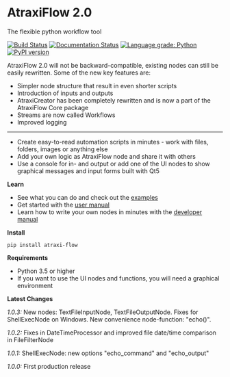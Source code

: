 # AtraxiFlow 2.0
The flexible python workflow tool

[![Build Status](https://travis-ci.org/smertiens/AtraxiFlow.svg?branch=develop)](https://travis-ci.org/smertiens/AtraxiFlow)
[![Documentation Status](https://readthedocs.org/projects/atraxiflow/badge/?version=latest)](https://atraxiflow.readthedocs.io/en/latest/?badge=latest)
[![Language grade: Python](https://img.shields.io/lgtm/grade/python/g/smertiens/AtraxiFlow.svg?logo=lgtm&logoWidth=18)](https://lgtm.com/projects/g/smertiens/AtraxiFlow/context:python)
[![PyPI version](https://badge.fury.io/py/atraxi-flow.svg)](https://badge.fury.io/py/atraxi-flow)

AtraxiFlow 2.0 will not be backward-compatible, existing nodes can still be easily rewritten. Some of the new key features
are:

* Simpler node structure  that result in even shorter scripts
* Introduction of inputs and outputs
* AtraxiCreator has been completely rewritten and is now a part of the AtraxiFlow Core package
* Streams are now called Workflows
* Improved logging

---

* Create easy-to-read automation scripts in minutes - work with files, folders, images or anything else 
* Add your own logic as AtraxiFlow node and share it with others
* Use a console for in- and output or add one of the UI nodes to show graphical messages and input forms 
built with Qt5

**Learn**

* See what you can do and check out the [examples](https://github.com/smertiens/AtraxiExamples)
* Get started with the [user manual](https://atraxiflow.readthedocs.io/en/latest/manual)
* Learn how to write your own nodes in minutes with the [developer manual](https://atraxiflow.readthedocs.io/en/latest/dev)

**Install**
```
pip install atraxi-flow
```

**Requirements**

* Python 3.5 or higher
* If you want to use the UI nodes and functions, you will need a graphical environment

**Latest Changes**

_1.0.3:_ New nodes: TextFileInputNode, TextFileOutputNode. Fixes for ShellExecNode on Windows. New convenience node-function: "echo()".

_1.0.2:_ Fixes in DateTimeProcessor and improved file date/time comparison in FileFilterNode

_1.0.1:_ ShellExecNode: new options "echo_command" and "echo_output"

_1.0.0:_ First production release  

